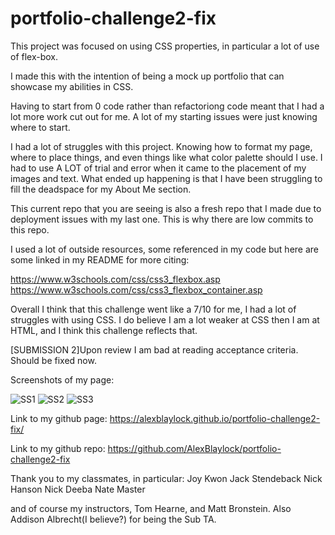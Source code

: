 # portfolio-challenge2-fix
 This project was focused on using CSS properties, in particular a lot of use of flex-box. 

I made this with the intention of being a mock up portfolio that can showcase my abilities in CSS.

Having to start from 0 code rather than refactoriong code meant that I had a lot more work cut out for me. A lot of my starting issues were just knowing where to start. 

I had a lot of struggles with this project. Knowing how to format my page, where to place things, and even things like what color palette should I use. I had to use A LOT of trial and error when it came to the placement of my images and text. What ended up happening is that I have been struggling to fill the deadspace for my About Me section.

This current repo that you are seeing is also a fresh repo that I made due to deployment issues with my last one. This is why there are low commits to this repo.

I used a lot of outside resources, some referenced in my code but here are some linked in my README for more citing:

https://www.w3schools.com/css/css3_flexbox.asp 
https://www.w3schools.com/css/css3_flexbox_container.asp

Overall I think that this challenge went like a 7/10 for me, I had a lot of struggles with using CSS. I do believe I am a lot weaker at CSS then I am at HTML, and I think this challenge reflects that.

[SUBMISSION 2]Upon review I am bad at reading acceptance criteria. Should be fixed now.

Screenshots of my page:

![SS1](pfchall2ss1fix.jpg)
![SS2](pfchall2ss2fix.jpg)
![SS3](pfchall2ss3fix.jpg)

Link to my github page:
https://alexblaylock.github.io/portfolio-challenge2-fix/

Link to my github repo:
https://github.com/AlexBlaylock/portfolio-challenge2-fix

Thank you to my classmates, in particular:
Joy Kwon
Jack Stendeback
Nick Hanson
Nick Deeba
Nate Master

and of course my instructors, Tom Hearne, and Matt Bronstein. Also Addison Albrecht(I believe?) for being the Sub TA.

